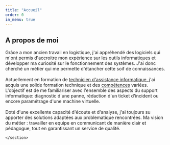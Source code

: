```yaml
---
title: "Accueil"
order: 0
in_menu: true
---
```

<section class="about">
       <h2> A propos de moi </h2>
       <p>Grâce a mon ancien travail en logistique, j'ai appréhendé des logiciels qui m'ont permis d'accroitre mon expérience sur les outils informatiques et développer ma curiosité sur le fonctionnement des systèmes.
            J'ai donc cherché un métier qui me permette d'étancher cette soif de connaissances.
        <br>
        <br>Actuellement en formation de <a href="https://www.francecompetences.fr/recherche/rncp/37681/">technicien d'assistance informatique, </a> j'ai acquis une solide formation technique et des <a href="https://chevaliertai.github.io/site_vitrine/competences.html">compétences</a> variées.
           L'objectif est de me familiariser avec l'ensemble des aspects du support informatique: diagnostic d'une panne, rédaction d'un ticket d'incident ou encore paramétrage d'une machine virtuelle.
        <br>
        <br>Doté d'une excellente capacité d'écoute et d'analyse, j'ai toujours su apporter des solutions adaptées aux problematique rencontrées.
             Ma vision du métier : travailler en equipe en communicant de manière clair et pédagogue, tout en garantissant un service de qualité.</p>
        
    </section> 